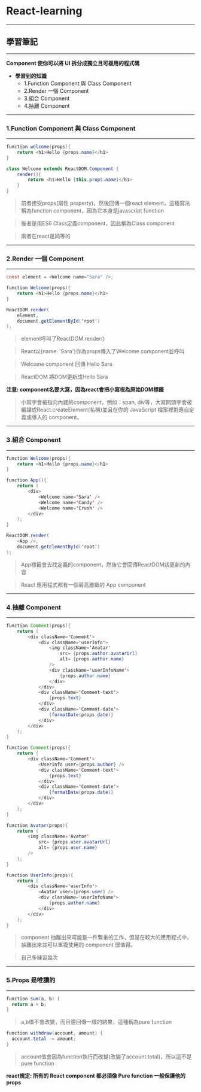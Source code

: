 # React-learning

***
## 學習筆記
***

**Component 使你可以將 UI 拆分成獨立且可複用的程式碼**

* **學習到的知識**
  * 1.Function Component 與 Class Component
  * 2.Render 一個 Component
  * 3.組合 Component
  * 4.抽離 Component



***
### 1.Function Component 與 Class Component
***

```java
function welcome(props){
	return <h1>Hello {props.name}</h1>
}
```

```java
class Welcome extends ReactDOM.Component {
	render(){
		return <h1>Hello {this.props.name}</h1>
	}
}
```

> 前者接受props(屬性 property)，然後回傳一個react element，這種寫法稱為function component，因為它本身是javascript function

> 後者是用ES6 Class定義component，因此稱為Class component

> 兩者在react是同等的

***
### 2.Render 一個 Component
***

```java
const element = <Welcome name="Sara" />;

function Welcome(props){
	return <h1>Hello {props.name}</h1>
}

ReactDOM.render(
	element,
	document.getElementById('root')
);
```

> element呼叫了ReactDOM.render()

> React以{name: 'Sara'}作為props傳入了Welcome component並呼叫

> Welcome component 回傳 Hello Sara

> ReactDOM 將DOM更新成Hello Sara

**注意: component名要大寫，因為react會把小寫視為原始DOM標籤**

> 小寫字會被指向內建的component，例如：span, div等，大寫開頭字會被編譯成React.createElement(名稱)並且在你的 JavaScript 檔案裡對應自定義或導入的 component。

***
### 3.組合 Component
***

```java
function Welcome(props){
	return <h1>Hello {props.name}</h1>
}

function App(){
	return (
		<div>
			<Welcome name='Sara' />
			<Welcome name='Candy' />
			<Welcome name='Crush' />
		</div>
	);
}

ReactDOM.render(
	<App />,
	document.getElementById('root')
);
```

> App標籤會去找定義的component，然後它會回傳ReactDOM該更新的內容

> React 應用程式都有一個最高層級的 App component

***
### 4.抽離 Component
***

```java
function Comment(props){
	return (
		<div className='Comment'>
			<div className='userInfo'>
				<img className='Avatar' 
					src= {props.author.avatarUrl}
					alt= {props.author.name}
				/>
				<div className='userInfoName'>
					{props.author.name}
				</div>
			</div>
			<div className='Comment-text'>
				{props.text}
			</div>
			<div className='Comment-date'>
				{formatDate(props.date)}
			</div>
		</div>
	);
}
```


```java
function Comment(props){
	return (
		<div className='Comment'>
			<UserInfo user={props.author} />
			<div className='Comment-text'>
				{props.text}
			</div>
			<div className='Comment-date'>
				{formatDate(props.date)}
			</div>
		</div>
	);
}

function Avatar(props){
	return (
		<img className='Avatar' 
			src= {props.user.avatarUrl}
			alt= {props.user.name}
		/>
	);
}

function UserInfo(props){
	return (
		<div className='userInfo'>
			<Avatar user={props.user} />
			<div className='userInfoName'>
				{props.author.name}
			</div>
		</div>
	);
}
```

> component 抽離出來可能是一件繁重的工作，但是在較大的應用程式中，抽離出來並可以重複使用的 component 很值得。

> 自己多練習幾次

***
### 5.Props 是唯讀的
***

```java
function sum(a, b) {
  return a + b;
}
```

> a,b值不會改變，而且還回傳一樣的結果，這種稱為pure function


```java
function withdraw(account, amount) {
  account.total -= amount;
}
```

> account值會因為function執行而改變(改變了account.total)，所以這不是pure function

**react規定: 所有的 React component 都必須像 Pure function 一般保護他的 props**